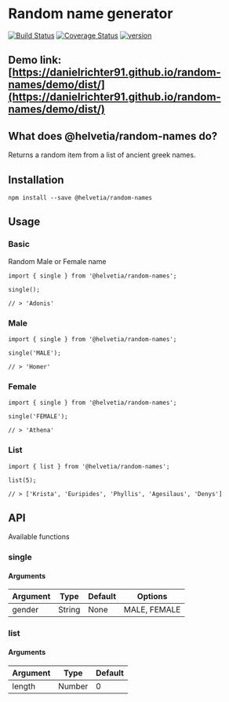 # Random name generator

[![Build Status](https://travis-ci.org/danielrichter91/random-names.svg?branch=master)](https://travis-ci.org/danielrichter91/random-names)
[![Coverage Status](https://coveralls.io/repos/github/danielrichter91/random-names/badge.svg?branch=master)](https://coveralls.io/github/danielrichter91/random-names?branch=master)
[![version](https://img.shields.io/npm/v/@helvetia/random-names)](https://www.npmjs.com/package/@helvetia/random-names)

## Demo link: [https://danielrichter91.github.io/random-names/demo/dist/](https://danielrichter91.github.io/random-names/demo/dist/)

## What does @helvetia/random-names do?

Returns a random item from a list of ancient greek names.


## Installation

`npm install --save @helvetia/random-names`

## Usage

### Basic
Random Male or Female name
```
import { single } from '@helvetia/random-names';

single();

// > 'Adonis'
```

### Male
```
import { single } from '@helvetia/random-names';

single('MALE');

// > 'Homer'
```

### Female
```
import { single } from '@helvetia/random-names';

single('FEMALE');

// > 'Athena'
```

### List
```
import { list } from '@helvetia/random-names';

list(5);

// > ['Krista', 'Euripides', 'Phyllis', 'Agesilaus', 'Denys']
```

## API
Available functions

### single

#### Arguments

| Argument | Type   | Default | Options      |
| -------- | ------ | ------- | -------      |
| gender   | String | None    | MALE, FEMALE |

### list

#### Arguments

| Argument | Type   | Default |
| -------- | ------ | ------- |
| length   | Number | 0       |
